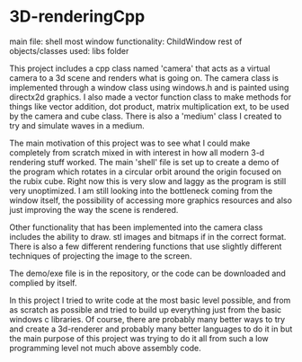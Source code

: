 # 3D-renderingCpp

main file: shell
most window functionality: ChildWindow
rest of objects/classes used: libs folder


This project includes a cpp class named 'camera' that acts as a virtual camera to a 3d scene and renders what is going on.
The camera class is implemented through a window class using windows.h and is painted using directx2d graphics. I also made
a vector function class to make methods for things like vector addition, dot product, matrix multiplication ext, to be used
by the camera and cube class. There is also a 'medium' class I created to try and simulate waves in a medium.

The main motivation of this project was to see what I could make completely from scratch mixed in with interest in how all
modern 3-d rendering stuff worked. The main 'shell' file is set up to create a demo of the program which rotates in a 
circular orbit around the origin focused on the rubix cube. Right now this is very slow and laggy as the program is still
very unoptimized. I am still looking into the bottleneck coming from the window itself, the possibility of accessing more
graphics resources and also just improving the way the scene is rendered.

Other functionality that has been implemented into the camera class includes the ability to draw. stl images and bitmaps if
in the correct format. There is also a few different rendering functions that use slightly different techniques of projecting
the image to the screen.


The demo/exe file is in the repository, or the code can be downloaded and complied by itself.

In this project I tried to write code at the most basic level possible, and from as scratch as possible and tried to build up
everything just from the basic windows c libraries. Of course, there are probably many better ways to try and create a 
3d-renderer and probably many better languages to do it in but the main purpose of this project was trying to do it all from
such a low programming level not much above assembly code.
